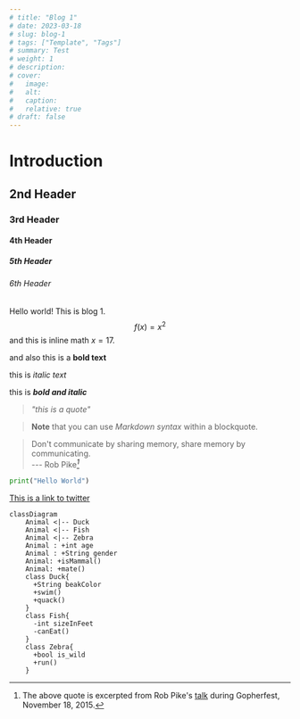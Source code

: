 ```yaml
---
# title: "Blog 1"
# date: 2023-03-18
# slug: blog-1
# tags: ["Template", "Tags"]
# summary: Test
# weight: 1
# description: 
# cover: 
#   image: 
#   alt: 
#   caption: 
#   relative: true
# draft: false
---
```


# Introduction
## 2nd Header
### 3rd Header
#### 4th Header
##### 5th Header
###### 6th Header

Hello world! This is blog 1.
$$f(x)=x^2$$
and this is inline math $x=17$.

and also this is a **bold text**

this is *italic text*

this is ***bold and italic***

> *"this is a quote"*

> **Note** that you can use _Markdown syntax_ within a blockquote.

> Don't communicate by sharing memory, share memory by communicating.  
> --- Rob Pike<cite>[^1]</cite>

[^1]: The above quote is excerpted from Rob Pike's [talk](https://www.youtube.com/watch?v=PAAkCSZUG1c) during Gopherfest, November 18, 2015.

```python
print("Hello World")
```

[This is a link to twitter](https://twitter.com)

```mermaid
classDiagram
    Animal <|-- Duck
    Animal <|-- Fish
    Animal <|-- Zebra
    Animal : +int age
    Animal : +String gender
    Animal: +isMammal()
    Animal: +mate()
    class Duck{
      +String beakColor
      +swim()
      +quack()
    }
    class Fish{
      -int sizeInFeet
      -canEat()
    }
    class Zebra{
      +bool is_wild
      +run()
    }
```